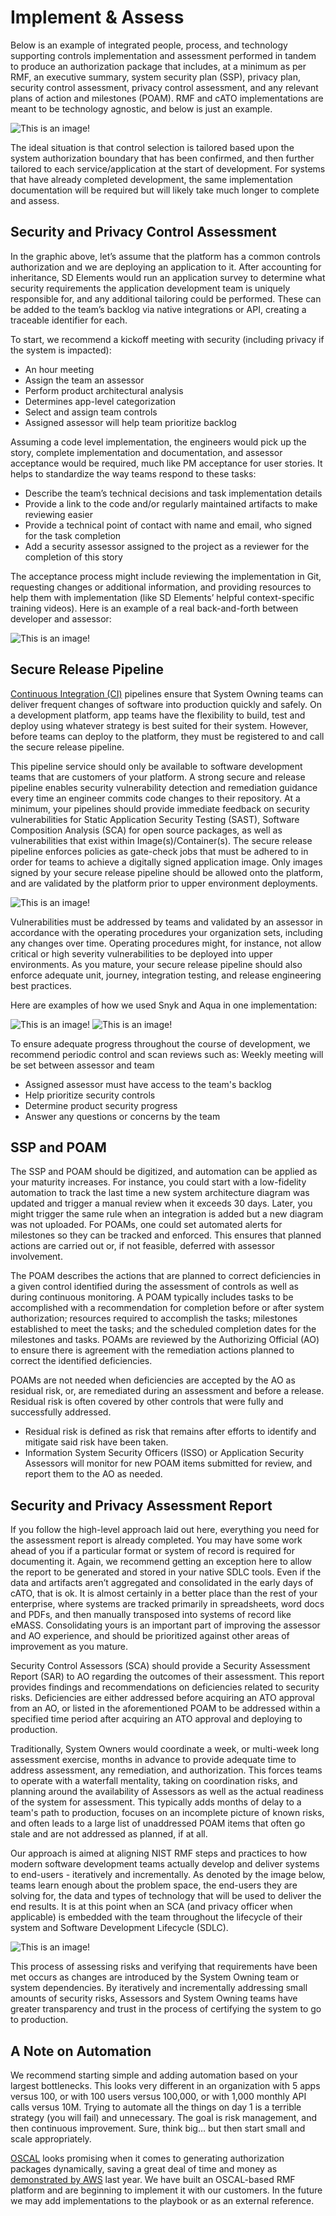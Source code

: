 # Implement & Assess

Below is an example of integrated people, process, and technology supporting controls implementation and assessment performed in tandem to produce an authorization package that includes, at a minimum as per RMF, an executive summary, system security plan (SSP), privacy plan, security control assessment, privacy control assessment, and any relevant plans of action and milestones (POAM). RMF and cATO implementations are meant to be technology agnostic, and below is just an example.

![This is an image!](images/people-process.png)

The ideal situation is that control selection is tailored based upon the system authorization boundary that has been confirmed, and then further tailored to each service/application at the start of development. For systems that have already completed development, the same implementation documentation will be required but will likely take much longer to complete and assess.

## Security and Privacy Control Assessment

In the graphic above, let’s assume that the platform has a common controls authorization and we are deploying an application to it. After accounting for inheritance, SD Elements would run an application survey to determine what security requirements the application development team is uniquely responsible for, and any additional tailoring could be performed. These can be added to the team’s backlog via native integrations or API, creating a traceable identifier for each.

To start, we recommend a kickoff meeting with security (including privacy if the system is impacted):

- An hour meeting
- Assign the team an assessor
- Perform product architectural analysis
- Determines app-level categorization
- Select and assign team controls
- Assigned assessor will help team prioritize backlog

Assuming a code level implementation, the engineers would pick up the story, complete implementation and documentation, and assessor acceptance would be required, much like PM acceptance for user stories. It helps to standardize the way teams respond to these tasks:

- Describe the team’s technical decisions and task implementation details
- Provide a link to the code and/or regularly maintained artifacts to make reviewing easier
- Provide a technical point of contact with name and email, who signed for the task completion
- Add a security assessor assigned to the project as a reviewer for the completion of this story

The acceptance process might include reviewing the implementation in Git, requesting changes or additional information, and providing resources to help them with implementation (like SD Elements’ helpful context-specific training videos). Here is an example of a real back-and-forth between developer and assessor:

![This is an image!](images/example-task.png)

## Secure Release Pipeline

[Continuous Integration (CI)](https://www.martinfowler.com/articles/continuousIntegration.html) pipelines ensure that System Owning teams can deliver frequent changes of software into production quickly and safely. On a development platform, app teams have the flexibility to build, test and deploy using whatever strategy is best suited for their system. However, before teams can deploy to the platform, they must be registered to and call the secure release pipeline.

This pipeline service should only be available to software development teams that are customers of your platform. A strong secure and release pipeline enables security vulnerability detection and remediation guidance every time an engineer commits code changes to their repository. At a minimum, your pipelines should provide immediate feedback on security vulnerabilities for Static Application Security Testing (SAST), Software Composition Analysis (SCA) for open source packages, as well as vulnerabilities that exist within Image(s)/Container(s). The secure release pipeline enforces policies as gate-check jobs that must be adhered to in order for teams to achieve a digitally signed application image. Only images signed by your secure release pipeline should be allowed onto the platform, and are validated by the platform prior to upper environment deployments.

![This is an image!](images/secrel.png)

Vulnerabilities must be addressed by teams and validated by an assessor in accordance with the operating procedures your organization sets, including any changes over time. Operating procedures might, for instance, not allow critical or high severity vulnerabilities to be deployed into upper environments. As you mature, your secure release pipeline should also enforce adequate unit, journey, integration testing, and release engineering best practices.

Here are examples of how we used Snyk and Aqua in one implementation:

![This is an image!](images/snyk.png)
![This is an image!](images/aqua.png)

To ensure adequate progress throughout the course of development, we recommend periodic control and scan reviews such as:
Weekly meeting will be set between assessor and team

- Assigned assessor must have access to the team's backlog
- Help prioritize security controls
- Determine product security progress
- Answer any questions or concerns by the team

## SSP and POAM

The SSP and POAM should be digitized, and automation can be applied as your maturity increases. For instance, you could start with a low-fidelity automation to track the last time a new system architecture diagram was updated and trigger a manual review when it exceeds 30 days. Later, you might trigger the same rule when an integration is added but a new diagram was not uploaded. For POAMs, one could set automated alerts for milestones so they can be tracked and enforced. This ensures that planned actions are carried out or, if not feasible, deferred with assessor involvement.

The POAM describes the actions that are planned to correct deficiencies in a given control identified during the assessment of controls as well as during continuous monitoring. A POAM typically includes tasks to be accomplished with a recommendation for completion before or after system authorization; resources required to accomplish the tasks; milestones established to meet the tasks; and the scheduled completion dates for the milestones and tasks. POAMs are reviewed by the Authorizing Official (AO) to ensure there is agreement with the remediation actions planned to correct the identified deficiencies.

POAMs are not needed when deficiencies are accepted by the AO as residual risk, or, are remediated during an assessment and before a release. Residual risk is often covered by other controls that were fully and successfully addressed.

- Residual risk is defined as risk that remains after efforts to identify and mitigate said risk have been taken.
- Information System Security Officers (ISSO) or Application Security Assessors will monitor for new POAM items submitted for review, and report them to the AO as needed.

## Security and Privacy Assessment Report

If you follow the high-level approach laid out here, everything you need for the assessment report is already completed. You may have some work ahead of you if a particular format or system of record is required for documenting it. Again, we recommend getting an exception here to allow the report to be generated and stored in your native SDLC tools. Even if the data and artifacts aren’t aggregated and consolidated in the early days of cATO, that is ok. It is almost certainly in a better place than the rest of your enterprise, where systems are tracked primarily in spreadsheets, word docs and PDFs, and then manually transposed into systems of record like eMASS. Consolidating yours is an important part of improving the assessor and AO experience, and should be prioritized against other areas of improvement as you mature.

Security Control Assessors (SCA) should provide a Security Assessment Report (SAR) to AO regarding the outcomes of their assessment. This report provides findings and recommendations on deficiencies related to security risks. Deficiencies are either addressed before acquiring an ATO approval from an AO, or listed in the aforementioned POAM to be addressed within a specified time period after acquiring an ATO approval and deploying to production.

Traditionally, System Owners would coordinate a week, or multi-week long assessment exercise, months in advance to provide adequate time to address assessment, any remediation, and authorization. This forces teams to operate with a waterfall mentality, taking on coordination risks, and planning around the availability of Assessors as well as the actual readiness of the system for assessment. This typically adds months of delay to a team's path to production, focuses on an incomplete picture of known risks, and often leads to a large list of unaddressed POAM items that often go stale and are not addressed as planned, if at all.

Our approach is aimed at aligning NIST RMF steps and practices to how modern software development teams actually develop and deliver systems to end-users - iteratively and incrementally. As denoted by the image below, teams learn enough about the problem space, the end-users they are solving for, the data and types of technology that will be used to deliver the end results. It is at this point when an SCA (and privacy officer when applicable) is embedded with the team throughout the lifecycle of their system and Software Development Lifecycle (SDLC).

![This is an image!](images/embed-assessors.png)

This process of assessing risks and verifying that requirements have been met occurs as changes are introduced by the System Owning team or system dependencies. By iteratively and incrementally addressing small amounts of security risks, Assessors and System Owning teams have greater transparency and trust in the process of certifying the system to go to production.

## A Note on Automation

We recommend starting simple and adding automation based on your largest bottlenecks. This looks very different in an organization with 5 apps versus 100, or with 100 users versus 100,000, or with 1,000 monthly API calls versus 10M. Trying to automate all the things on day 1 is a terrible strategy (you will fail) and unnecessary. The goal is risk management, and then continuous improvement. Sure, think big… but then start small and scale appropriately.

[OSCAL](https://pages.nist.gov/OSCAL/) looks promising when it comes to generating authorization packages dynamically, saving a great deal of time and money as [demonstrated by AWS](https://aws.amazon.com/blogs/security/aws-achieves-the-first-oscal-format-system-security-plan-submission-to-fedramp/) last year. We have built an OSCAL-based RMF platform and are beginning to implement it with our customers. In the future we may add implementations to the playbook or as an external reference.
